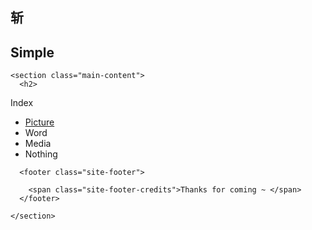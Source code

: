 <!DOCTYPE html>
<html lang="en-us">
  <head>
    <meta charset="UTF-8">
    <title>斩 by HermioneX</title>
    <meta name="viewport" content="width=device-width, initial-scale=1">
    <link rel="stylesheet" type="text/css" href="stylesheets/normalize.css" media="screen">
    <link href='https://fonts.googleapis.com/css?family=Open+Sans:400,700' rel='stylesheet' type='text/css'>
    <link rel="stylesheet" type="text/css" href="stylesheets/stylesheet.css" media="screen">
    <link rel="stylesheet" type="text/css" href="stylesheets/github-light.css" media="screen">
  </head>
  <body>
    <section class="page-header">
      <h1 class="project-name">斩</h1>
      <h2 class="project-tagline">Simple</h2>
    </section>

    <section class="main-content">
      <h2>
<a id="index" class="anchor" href="#index" aria-hidden="true"><span class="octicon octicon-link"></span></a>Index</h2>

<ul>
<li><a href="https://hermionex.github.io/html/Picindex.html">Picture</a></li>
<li>Word</li>
<li>Media</li>
<li>Nothing</li>
</ul>

      <footer class="site-footer">

        <span class="site-footer-credits">Thanks for coming ~ </span>
      </footer>

    </section>

  
  </body>
</html>
